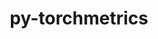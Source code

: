 ---
title: "py-torchmetrics"
layout: cache
categories: [package, develop]
meta: {"versions": ["0.10.0", "0.10.2", "0.10.3", "0.11.0", "0.11.4", "0.9.3"], "compilers": ["gcc@=11.3.0", "gcc@=7.3.1"], "oss": ["amzn2", "ubuntu22.04"], "platforms": ["linux"], "targets": ["ivybridge", "x86_64_v3", "x86_64_v4"], "stacks": ["ml-linux-x86_64-cpu", "ml-linux-x86_64-cuda", "ml-linux-x86_64-rocm"], "num_specs": 139, "num_specs_by_stack": {"ml-linux-x86_64-rocm": 19, "ml-linux-x86_64-cpu": 9, "ml-linux-x86_64-cuda": 13}}
spec_details: [{"hash": "av7fptpmde27jkbdoa4ghak2nnr7xv5l", "compiler": "gcc@=7.3.1", "versions": ["0.11.0"], "os": "amzn2", "platform": "linux", "target": "ivybridge", "variants": ["build_system=python_pip"], "stacks": [], "size": "-", "tarball": "https://binaries.spack.io/develop/build_cache/linux-amzn2-ivybridge/gcc-7.3.1/py-torchmetrics-0.11.0/linux-amzn2-ivybridge-gcc-7.3.1-py-torchmetrics-0.11.0-av7fptpmde27jkbdoa4ghak2nnr7xv5l.spack"}, {"hash": "6uul65q5gfvolmvxalwezgdo2xotsbob", "compiler": "gcc@=7.3.1", "versions": ["0.10.3"], "os": "amzn2", "platform": "linux", "target": "ivybridge", "variants": ["build_system=python_pip"], "stacks": [], "size": "-", "tarball": "https://binaries.spack.io/develop/build_cache/linux-amzn2-ivybridge/gcc-7.3.1/py-torchmetrics-0.10.3/linux-amzn2-ivybridge-gcc-7.3.1-py-torchmetrics-0.10.3-6uul65q5gfvolmvxalwezgdo2xotsbob.spack"}, {"hash": "beicq43yvraq6sa2cnyfoxfabwfujbd7", "compiler": "gcc@=7.3.1", "versions": ["0.10.3"], "os": "amzn2", "platform": "linux", "target": "ivybridge", "variants": ["build_system=python_pip"], "stacks": [], "size": "-", "tarball": "https://binaries.spack.io/develop/build_cache/linux-amzn2-ivybridge/gcc-7.3.1/py-torchmetrics-0.10.3/linux-amzn2-ivybridge-gcc-7.3.1-py-torchmetrics-0.10.3-beicq43yvraq6sa2cnyfoxfabwfujbd7.spack"}, {"hash": "erisad52qctdpdthuz6wpx6e5z6zy437", "compiler": "gcc@=7.3.1", "versions": ["0.11.0"], "os": "amzn2", "platform": "linux", "target": "ivybridge", "variants": ["build_system=python_pip"], "stacks": [], "size": "-", "tarball": "https://binaries.spack.io/develop/build_cache/linux-amzn2-ivybridge/gcc-7.3.1/py-torchmetrics-0.11.0/linux-amzn2-ivybridge-gcc-7.3.1-py-torchmetrics-0.11.0-erisad52qctdpdthuz6wpx6e5z6zy437.spack"}, {"hash": "rzsmiqjgbucjum33rwggz5yxzy4vogdo", "compiler": "gcc@=7.3.1", "versions": ["0.11.0"], "os": "amzn2", "platform": "linux", "target": "ivybridge", "variants": ["build_system=python_pip"], "stacks": [], "size": "-", "tarball": "https://binaries.spack.io/develop/build_cache/linux-amzn2-ivybridge/gcc-7.3.1/py-torchmetrics-0.11.0/linux-amzn2-ivybridge-gcc-7.3.1-py-torchmetrics-0.11.0-rzsmiqjgbucjum33rwggz5yxzy4vogdo.spack"}, {"hash": "zbn4xocp66ghiw23hftgjaqd5f7hotpn", "compiler": "gcc@=7.3.1", "versions": ["0.11.0"], "os": "amzn2", "platform": "linux", "target": "ivybridge", "variants": ["build_system=python_pip"], "stacks": [], "size": "-", "tarball": "https://binaries.spack.io/develop/build_cache/linux-amzn2-ivybridge/gcc-7.3.1/py-torchmetrics-0.11.0/linux-amzn2-ivybridge-gcc-7.3.1-py-torchmetrics-0.11.0-zbn4xocp66ghiw23hftgjaqd5f7hotpn.spack"}, {"hash": "mprxqxyzawnzly64n2n27qrsx3cr2z5m", "compiler": "gcc@=7.3.1", "versions": ["0.11.0"], "os": "amzn2", "platform": "linux", "target": "ivybridge", "variants": ["build_system=python_pip"], "stacks": [], "size": "-", "tarball": "https://binaries.spack.io/develop/build_cache/linux-amzn2-ivybridge/gcc-7.3.1/py-torchmetrics-0.11.0/linux-amzn2-ivybridge-gcc-7.3.1-py-torchmetrics-0.11.0-mprxqxyzawnzly64n2n27qrsx3cr2z5m.spack"}, {"hash": "eicksrvu2jszr6js555yqxf5owwcylkp", "compiler": "gcc@=7.3.1", "versions": ["0.11.0"], "os": "amzn2", "platform": "linux", "target": "ivybridge", "variants": ["build_system=python_pip"], "stacks": [], "size": "-", "tarball": "https://binaries.spack.io/develop/build_cache/linux-amzn2-ivybridge/gcc-7.3.1/py-torchmetrics-0.11.0/linux-amzn2-ivybridge-gcc-7.3.1-py-torchmetrics-0.11.0-eicksrvu2jszr6js555yqxf5owwcylkp.spack"}, {"hash": "yvkbn7jcvsfmjygp5tojg3vy4hen5k34", "compiler": "gcc@=7.3.1", "versions": ["0.11.0"], "os": "amzn2", "platform": "linux", "target": "ivybridge", "variants": ["build_system=python_pip"], "stacks": [], "size": "-", "tarball": "https://binaries.spack.io/develop/build_cache/linux-amzn2-ivybridge/gcc-7.3.1/py-torchmetrics-0.11.0/linux-amzn2-ivybridge-gcc-7.3.1-py-torchmetrics-0.11.0-yvkbn7jcvsfmjygp5tojg3vy4hen5k34.spack"}, {"hash": "mur3ldnzxjqiuobq3cdu7wu7rtwmqo3y", "compiler": "gcc@=7.3.1", "versions": ["0.10.3"], "os": "amzn2", "platform": "linux", "target": "ivybridge", "variants": ["build_system=python_pip"], "stacks": [], "size": "-", "tarball": "https://binaries.spack.io/develop/build_cache/linux-amzn2-ivybridge/gcc-7.3.1/py-torchmetrics-0.10.3/linux-amzn2-ivybridge-gcc-7.3.1-py-torchmetrics-0.10.3-mur3ldnzxjqiuobq3cdu7wu7rtwmqo3y.spack"}, {"hash": "iupj6ywj63xlcrxa7ipipx32grw453ep", "compiler": "gcc@=7.3.1", "versions": ["0.11.0"], "os": "amzn2", "platform": "linux", "target": "ivybridge", "variants": ["build_system=python_pip"], "stacks": [], "size": "-", "tarball": "https://binaries.spack.io/develop/build_cache/linux-amzn2-ivybridge/gcc-7.3.1/py-torchmetrics-0.11.0/linux-amzn2-ivybridge-gcc-7.3.1-py-torchmetrics-0.11.0-iupj6ywj63xlcrxa7ipipx32grw453ep.spack"}, {"hash": "fxsxhbhexhra5jcxhebzhpbfwqodvz25", "compiler": "gcc@=7.3.1", "versions": ["0.10.3"], "os": "amzn2", "platform": "linux", "target": "ivybridge", "variants": ["build_system=python_pip"], "stacks": [], "size": "-", "tarball": "https://binaries.spack.io/develop/build_cache/linux-amzn2-ivybridge/gcc-7.3.1/py-torchmetrics-0.10.3/linux-amzn2-ivybridge-gcc-7.3.1-py-torchmetrics-0.10.3-fxsxhbhexhra5jcxhebzhpbfwqodvz25.spack"}, {"hash": "djswdrkamphoqsnh2wfz3kfcisr3bowb", "compiler": "gcc@=7.3.1", "versions": ["0.11.0"], "os": "amzn2", "platform": "linux", "target": "ivybridge", "variants": ["build_system=python_pip"], "stacks": [], "size": "-", "tarball": "https://binaries.spack.io/develop/build_cache/linux-amzn2-ivybridge/gcc-7.3.1/py-torchmetrics-0.11.0/linux-amzn2-ivybridge-gcc-7.3.1-py-torchmetrics-0.11.0-djswdrkamphoqsnh2wfz3kfcisr3bowb.spack"}, {"hash": "mnifyikyvfxxmx2jf5vfuey7t2ajexua", "compiler": "gcc@=7.3.1", "versions": ["0.9.3"], "os": "amzn2", "platform": "linux", "target": "ivybridge", "variants": ["build_system=python_pip"], "stacks": [], "size": "-", "tarball": "https://binaries.spack.io/develop/build_cache/linux-amzn2-ivybridge/gcc-7.3.1/py-torchmetrics-0.9.3/linux-amzn2-ivybridge-gcc-7.3.1-py-torchmetrics-0.9.3-mnifyikyvfxxmx2jf5vfuey7t2ajexua.spack"}, {"hash": "52vwygdd67iw2rgiupwjrfs4cgxhpruk", "compiler": "gcc@=7.3.1", "versions": ["0.9.3"], "os": "amzn2", "platform": "linux", "target": "ivybridge", "variants": ["build_system=python_pip"], "stacks": [], "size": "-", "tarball": "https://binaries.spack.io/develop/build_cache/linux-amzn2-ivybridge/gcc-7.3.1/py-torchmetrics-0.9.3/linux-amzn2-ivybridge-gcc-7.3.1-py-torchmetrics-0.9.3-52vwygdd67iw2rgiupwjrfs4cgxhpruk.spack"}, {"hash": "kr5tykzapgtrvjqbxt2m75oxlwrbvu74", "compiler": "gcc@=7.3.1", "versions": ["0.9.3"], "os": "amzn2", "platform": "linux", "target": "ivybridge", "variants": ["build_system=python_pip"], "stacks": [], "size": "-", "tarball": "https://binaries.spack.io/develop/build_cache/linux-amzn2-ivybridge/gcc-7.3.1/py-torchmetrics-0.9.3/linux-amzn2-ivybridge-gcc-7.3.1-py-torchmetrics-0.9.3-kr5tykzapgtrvjqbxt2m75oxlwrbvu74.spack"}, {"hash": "sg2ofelouqqr5lutt3xidd6qireqk22j", "compiler": "gcc@=7.3.1", "versions": ["0.10.3"], "os": "amzn2", "platform": "linux", "target": "ivybridge", "variants": ["build_system=python_pip"], "stacks": [], "size": "-", "tarball": "https://binaries.spack.io/develop/build_cache/linux-amzn2-ivybridge/gcc-7.3.1/py-torchmetrics-0.10.3/linux-amzn2-ivybridge-gcc-7.3.1-py-torchmetrics-0.10.3-sg2ofelouqqr5lutt3xidd6qireqk22j.spack"}, {"hash": "dgr2wxk6xx6kdtnt4pzfmhzdf7g25nl7", "compiler": "gcc@=7.3.1", "versions": ["0.9.3"], "os": "amzn2", "platform": "linux", "target": "ivybridge", "variants": ["build_system=python_pip"], "stacks": [], "size": "-", "tarball": "https://binaries.spack.io/develop/build_cache/linux-amzn2-ivybridge/gcc-7.3.1/py-torchmetrics-0.9.3/linux-amzn2-ivybridge-gcc-7.3.1-py-torchmetrics-0.9.3-dgr2wxk6xx6kdtnt4pzfmhzdf7g25nl7.spack"}, {"hash": "ts3aq7efmiepygwumxxnigvr7chwa4df", "compiler": "gcc@=7.3.1", "versions": ["0.11.0"], "os": "amzn2", "platform": "linux", "target": "ivybridge", "variants": ["build_system=python_pip"], "stacks": [], "size": "-", "tarball": "https://binaries.spack.io/develop/build_cache/linux-amzn2-ivybridge/gcc-7.3.1/py-torchmetrics-0.11.0/linux-amzn2-ivybridge-gcc-7.3.1-py-torchmetrics-0.11.0-ts3aq7efmiepygwumxxnigvr7chwa4df.spack"}, {"hash": "s7p6ms6l2hauvj7zs6pdltgxsomnbuib", "compiler": "gcc@=7.3.1", "versions": ["0.9.3"], "os": "amzn2", "platform": "linux", "target": "ivybridge", "variants": ["build_system=python_pip"], "stacks": [], "size": "-", "tarball": "https://binaries.spack.io/develop/build_cache/linux-amzn2-ivybridge/gcc-7.3.1/py-torchmetrics-0.9.3/linux-amzn2-ivybridge-gcc-7.3.1-py-torchmetrics-0.9.3-s7p6ms6l2hauvj7zs6pdltgxsomnbuib.spack"}, {"hash": "cepdhqiskm5ov4vn2esmtkuypwy5vqwz", "compiler": "gcc@=7.3.1", "versions": ["0.11.0"], "os": "amzn2", "platform": "linux", "target": "ivybridge", "variants": ["build_system=python_pip"], "stacks": [], "size": "-", "tarball": "https://binaries.spack.io/develop/build_cache/linux-amzn2-ivybridge/gcc-7.3.1/py-torchmetrics-0.11.0/linux-amzn2-ivybridge-gcc-7.3.1-py-torchmetrics-0.11.0-cepdhqiskm5ov4vn2esmtkuypwy5vqwz.spack"}, {"hash": "qbg3pbo2lahz4vunjcotp44yefvxmdw6", "compiler": "gcc@=7.3.1", "versions": ["0.9.3"], "os": "amzn2", "platform": "linux", "target": "ivybridge", "variants": ["build_system=python_pip"], "stacks": [], "size": "-", "tarball": "https://binaries.spack.io/develop/build_cache/linux-amzn2-ivybridge/gcc-7.3.1/py-torchmetrics-0.9.3/linux-amzn2-ivybridge-gcc-7.3.1-py-torchmetrics-0.9.3-qbg3pbo2lahz4vunjcotp44yefvxmdw6.spack"}, {"hash": "f5med4naa3iox5nriwjwix7maqxqkjcn", "compiler": "gcc@=7.3.1", "versions": ["0.11.0"], "os": "amzn2", "platform": "linux", "target": "ivybridge", "variants": ["build_system=python_pip"], "stacks": [], "size": "-", "tarball": "https://binaries.spack.io/develop/build_cache/linux-amzn2-ivybridge/gcc-7.3.1/py-torchmetrics-0.11.0/linux-amzn2-ivybridge-gcc-7.3.1-py-torchmetrics-0.11.0-f5med4naa3iox5nriwjwix7maqxqkjcn.spack"}, {"hash": "dctb5gtqgkpzm5c2z3l4s4fjhe7zg6so", "compiler": "gcc@=7.3.1", "versions": ["0.9.3"], "os": "amzn2", "platform": "linux", "target": "ivybridge", "variants": ["build_system=python_pip"], "stacks": [], "size": "-", "tarball": "https://binaries.spack.io/develop/build_cache/linux-amzn2-ivybridge/gcc-7.3.1/py-torchmetrics-0.9.3/linux-amzn2-ivybridge-gcc-7.3.1-py-torchmetrics-0.9.3-dctb5gtqgkpzm5c2z3l4s4fjhe7zg6so.spack"}, {"hash": "njhdej5jdxw3p22pvqxcspya2lqx24s2", "compiler": "gcc@=7.3.1", "versions": ["0.11.0"], "os": "amzn2", "platform": "linux", "target": "x86_64_v3", "variants": ["build_system=python_pip"], "stacks": ["ml-linux-x86_64-rocm"], "size": "-", "tarball": "https://binaries.spack.io/develop/build_cache/linux-amzn2-x86_64_v3/gcc-7.3.1/py-torchmetrics-0.11.0/linux-amzn2-x86_64_v3-gcc-7.3.1-py-torchmetrics-0.11.0-njhdej5jdxw3p22pvqxcspya2lqx24s2.spack"}, {"hash": "bbtf2sasaphalmplholiedag2qnuevdl", "compiler": "gcc@=7.3.1", "versions": ["0.11.0"], "os": "amzn2", "platform": "linux", "target": "x86_64_v3", "variants": ["build_system=python_pip"], "stacks": [], "size": "-", "tarball": "https://binaries.spack.io/develop/build_cache/linux-amzn2-x86_64_v3/gcc-7.3.1/py-torchmetrics-0.11.0/linux-amzn2-x86_64_v3-gcc-7.3.1-py-torchmetrics-0.11.0-bbtf2sasaphalmplholiedag2qnuevdl.spack"}, {"hash": "wfkadwkgtsvo32ha2hyzuz46axpzu7kn", "compiler": "gcc@=7.3.1", "versions": ["0.10.0"], "os": "amzn2", "platform": "linux", "target": "x86_64_v3", "variants": [], "stacks": [], "size": "-", "tarball": "https://binaries.spack.io/develop/build_cache/linux-amzn2-x86_64_v3/gcc-7.3.1/py-torchmetrics-0.10.0/linux-amzn2-x86_64_v3-gcc-7.3.1-py-torchmetrics-0.10.0-wfkadwkgtsvo32ha2hyzuz46axpzu7kn.spack"}, {"hash": "jewslhvl4bga6fss7mpgswbhjldfiomv", "compiler": "gcc@=7.3.1", "versions": ["0.11.4"], "os": "amzn2", "platform": "linux", "target": "x86_64_v3", "variants": ["build_system=python_pip"], "stacks": ["ml-linux-x86_64-rocm"], "size": "-", "tarball": "https://binaries.spack.io/develop/build_cache/linux-amzn2-x86_64_v3/gcc-7.3.1/py-torchmetrics-0.11.4/linux-amzn2-x86_64_v3-gcc-7.3.1-py-torchmetrics-0.11.4-jewslhvl4bga6fss7mpgswbhjldfiomv.spack"}, {"hash": "vgvzns6spadbni237ppoqepf26beuxfr", "compiler": "gcc@=7.3.1", "versions": ["0.10.2"], "os": "amzn2", "platform": "linux", "target": "x86_64_v3", "variants": ["build_system=python_pip"], "stacks": [], "size": "-", "tarball": "https://binaries.spack.io/develop/build_cache/linux-amzn2-x86_64_v3/gcc-7.3.1/py-torchmetrics-0.10.2/linux-amzn2-x86_64_v3-gcc-7.3.1-py-torchmetrics-0.10.2-vgvzns6spadbni237ppoqepf26beuxfr.spack"}, {"hash": "qzmzm7puuf3rqoznxoglv6rbztmpursk", "compiler": "gcc@=7.3.1", "versions": ["0.10.0"], "os": "amzn2", "platform": "linux", "target": "x86_64_v3", "variants": [], "stacks": [], "size": "-", "tarball": "https://binaries.spack.io/develop/build_cache/linux-amzn2-x86_64_v3/gcc-7.3.1/py-torchmetrics-0.10.0/linux-amzn2-x86_64_v3-gcc-7.3.1-py-torchmetrics-0.10.0-qzmzm7puuf3rqoznxoglv6rbztmpursk.spack"}, {"hash": "lo45llvnqvl3sxjinodyd5uxjx6wd2vk", "compiler": "gcc@=7.3.1", "versions": ["0.11.4"], "os": "amzn2", "platform": "linux", "target": "x86_64_v3", "variants": ["build_system=python_pip"], "stacks": ["ml-linux-x86_64-rocm"], "size": "-", "tarball": "https://binaries.spack.io/develop/build_cache/linux-amzn2-x86_64_v3/gcc-7.3.1/py-torchmetrics-0.11.4/linux-amzn2-x86_64_v3-gcc-7.3.1-py-torchmetrics-0.11.4-lo45llvnqvl3sxjinodyd5uxjx6wd2vk.spack"}, {"hash": "mwcmwvpdlnsl3yn2dalcnjsxei3s3pbk", "compiler": "gcc@=7.3.1", "versions": ["0.11.0"], "os": "amzn2", "platform": "linux", "target": "x86_64_v3", "variants": ["build_system=python_pip"], "stacks": [], "size": "-", "tarball": "https://binaries.spack.io/develop/build_cache/linux-amzn2-x86_64_v3/gcc-7.3.1/py-torchmetrics-0.11.0/linux-amzn2-x86_64_v3-gcc-7.3.1-py-torchmetrics-0.11.0-mwcmwvpdlnsl3yn2dalcnjsxei3s3pbk.spack"}, {"hash": "e32cd3mccyep4yka2zhbzjvvp2eecfyx", "compiler": "gcc@=7.3.1", "versions": ["0.10.0"], "os": "amzn2", "platform": "linux", "target": "x86_64_v3", "variants": [], "stacks": [], "size": "-", "tarball": "https://binaries.spack.io/develop/build_cache/linux-amzn2-x86_64_v3/gcc-7.3.1/py-torchmetrics-0.10.0/linux-amzn2-x86_64_v3-gcc-7.3.1-py-torchmetrics-0.10.0-e32cd3mccyep4yka2zhbzjvvp2eecfyx.spack"}, {"hash": "kvgj6oj6p5pj2yuyleyi62p7xwd2lqu5", "compiler": "gcc@=7.3.1", "versions": ["0.11.0"], "os": "amzn2", "platform": "linux", "target": "x86_64_v3", "variants": ["build_system=python_pip"], "stacks": [], "size": "-", "tarball": "https://binaries.spack.io/develop/build_cache/linux-amzn2-x86_64_v3/gcc-7.3.1/py-torchmetrics-0.11.0/linux-amzn2-x86_64_v3-gcc-7.3.1-py-torchmetrics-0.11.0-kvgj6oj6p5pj2yuyleyi62p7xwd2lqu5.spack"}, {"hash": "icrgml37wd4vjegcfplr66depgqbn2la", "compiler": "gcc@=7.3.1", "versions": ["0.10.3"], "os": "amzn2", "platform": "linux", "target": "x86_64_v3", "variants": ["build_system=python_pip"], "stacks": [], "size": "-", "tarball": "https://binaries.spack.io/develop/build_cache/linux-amzn2-x86_64_v3/gcc-7.3.1/py-torchmetrics-0.10.3/linux-amzn2-x86_64_v3-gcc-7.3.1-py-torchmetrics-0.10.3-icrgml37wd4vjegcfplr66depgqbn2la.spack"}, {"hash": "66psk6isfcl5k5ft6l72feaniwurjkmk", "compiler": "gcc@=7.3.1", "versions": ["0.10.2"], "os": "amzn2", "platform": "linux", "target": "x86_64_v3", "variants": ["build_system=python_pip"], "stacks": [], "size": "-", "tarball": "https://binaries.spack.io/develop/build_cache/linux-amzn2-x86_64_v3/gcc-7.3.1/py-torchmetrics-0.10.2/linux-amzn2-x86_64_v3-gcc-7.3.1-py-torchmetrics-0.10.2-66psk6isfcl5k5ft6l72feaniwurjkmk.spack"}, {"hash": "hsofz7xfp2si77cshxm3kudjyhwx4u46", "compiler": "gcc@=7.3.1", "versions": ["0.10.2"], "os": "amzn2", "platform": "linux", "target": "x86_64_v3", "variants": ["build_system=python_pip"], "stacks": [], "size": "-", "tarball": "https://binaries.spack.io/develop/build_cache/linux-amzn2-x86_64_v3/gcc-7.3.1/py-torchmetrics-0.10.2/linux-amzn2-x86_64_v3-gcc-7.3.1-py-torchmetrics-0.10.2-hsofz7xfp2si77cshxm3kudjyhwx4u46.spack"}, {"hash": "4ej5ajiils3dbmdkog4gacxwsyp3iu2b", "compiler": "gcc@=7.3.1", "versions": ["0.11.4"], "os": "amzn2", "platform": "linux", "target": "x86_64_v3", "variants": ["build_system=python_pip"], "stacks": ["ml-linux-x86_64-rocm"], "size": "-", "tarball": "https://binaries.spack.io/develop/build_cache/linux-amzn2-x86_64_v3/gcc-7.3.1/py-torchmetrics-0.11.4/linux-amzn2-x86_64_v3-gcc-7.3.1-py-torchmetrics-0.11.4-4ej5ajiils3dbmdkog4gacxwsyp3iu2b.spack"}, {"hash": "a2mdla3ed2vfxwd7by7d2zygk2uo3xxu", "compiler": "gcc@=7.3.1", "versions": ["0.11.4"], "os": "amzn2", "platform": "linux", "target": "x86_64_v3", "variants": ["build_system=python_pip"], "stacks": ["ml-linux-x86_64-rocm"], "size": "-", "tarball": "https://binaries.spack.io/develop/build_cache/linux-amzn2-x86_64_v3/gcc-7.3.1/py-torchmetrics-0.11.4/linux-amzn2-x86_64_v3-gcc-7.3.1-py-torchmetrics-0.11.4-a2mdla3ed2vfxwd7by7d2zygk2uo3xxu.spack"}, {"hash": "w5gxiz6lk5o475f6gmgb5ebsep5sjk2p", "compiler": "gcc@=7.3.1", "versions": ["0.10.2"], "os": "amzn2", "platform": "linux", "target": "x86_64_v3", "variants": ["build_system=python_pip"], "stacks": [], "size": "-", "tarball": "https://binaries.spack.io/develop/build_cache/linux-amzn2-x86_64_v3/gcc-7.3.1/py-torchmetrics-0.10.2/linux-amzn2-x86_64_v3-gcc-7.3.1-py-torchmetrics-0.10.2-w5gxiz6lk5o475f6gmgb5ebsep5sjk2p.spack"}, {"hash": "lsqi3nbynmtr53jwyraurcg6ikb4xl3d", "compiler": "gcc@=7.3.1", "versions": ["0.11.4"], "os": "amzn2", "platform": "linux", "target": "x86_64_v3", "variants": ["build_system=python_pip"], "stacks": ["ml-linux-x86_64-rocm"], "size": "-", "tarball": "https://binaries.spack.io/develop/build_cache/linux-amzn2-x86_64_v3/gcc-7.3.1/py-torchmetrics-0.11.4/linux-amzn2-x86_64_v3-gcc-7.3.1-py-torchmetrics-0.11.4-lsqi3nbynmtr53jwyraurcg6ikb4xl3d.spack"}, {"hash": "ntbleyjhu7nkirn3vegeybitlihswbzs", "compiler": "gcc@=7.3.1", "versions": ["0.11.0"], "os": "amzn2", "platform": "linux", "target": "x86_64_v3", "variants": ["build_system=python_pip"], "stacks": ["ml-linux-x86_64-rocm"], "size": "-", "tarball": "https://binaries.spack.io/develop/build_cache/linux-amzn2-x86_64_v3/gcc-7.3.1/py-torchmetrics-0.11.0/linux-amzn2-x86_64_v3-gcc-7.3.1-py-torchmetrics-0.11.0-ntbleyjhu7nkirn3vegeybitlihswbzs.spack"}, {"hash": "ql2zukkhlf33gq3gcqcny7aqcof5ovcm", "compiler": "gcc@=7.3.1", "versions": ["0.11.0"], "os": "amzn2", "platform": "linux", "target": "x86_64_v3", "variants": ["build_system=python_pip"], "stacks": [], "size": "-", "tarball": "https://binaries.spack.io/develop/build_cache/linux-amzn2-x86_64_v3/gcc-7.3.1/py-torchmetrics-0.11.0/linux-amzn2-x86_64_v3-gcc-7.3.1-py-torchmetrics-0.11.0-ql2zukkhlf33gq3gcqcny7aqcof5ovcm.spack"}, {"hash": "pi7zq3qsrd5rjeqpidevj3ck4ly7m6t5", "compiler": "gcc@=7.3.1", "versions": ["0.11.0"], "os": "amzn2", "platform": "linux", "target": "x86_64_v3", "variants": ["build_system=python_pip"], "stacks": [], "size": "-", "tarball": "https://binaries.spack.io/develop/build_cache/linux-amzn2-x86_64_v3/gcc-7.3.1/py-torchmetrics-0.11.0/linux-amzn2-x86_64_v3-gcc-7.3.1-py-torchmetrics-0.11.0-pi7zq3qsrd5rjeqpidevj3ck4ly7m6t5.spack"}, {"hash": "ueus6dompg23jlxxgq7wyxyng2zb2ggg", "compiler": "gcc@=7.3.1", "versions": ["0.11.0"], "os": "amzn2", "platform": "linux", "target": "x86_64_v3", "variants": ["build_system=python_pip"], "stacks": [], "size": "-", "tarball": "https://binaries.spack.io/develop/build_cache/linux-amzn2-x86_64_v3/gcc-7.3.1/py-torchmetrics-0.11.0/linux-amzn2-x86_64_v3-gcc-7.3.1-py-torchmetrics-0.11.0-ueus6dompg23jlxxgq7wyxyng2zb2ggg.spack"}, {"hash": "kmpzv36hnuemqxzmskzmjqjbfba2hlqj", "compiler": "gcc@=7.3.1", "versions": ["0.10.2"], "os": "amzn2", "platform": "linux", "target": "x86_64_v3", "variants": ["build_system=python_pip"], "stacks": [], "size": "-", "tarball": "https://binaries.spack.io/develop/build_cache/linux-amzn2-x86_64_v3/gcc-7.3.1/py-torchmetrics-0.10.2/linux-amzn2-x86_64_v3-gcc-7.3.1-py-torchmetrics-0.10.2-kmpzv36hnuemqxzmskzmjqjbfba2hlqj.spack"}, {"hash": "x7tubexpxvrxc4f2l47rgar5ncesws74", "compiler": "gcc@=7.3.1", "versions": ["0.10.3"], "os": "amzn2", "platform": "linux", "target": "x86_64_v3", "variants": ["build_system=python_pip"], "stacks": [], "size": "-", "tarball": "https://binaries.spack.io/develop/build_cache/linux-amzn2-x86_64_v3/gcc-7.3.1/py-torchmetrics-0.10.3/linux-amzn2-x86_64_v3-gcc-7.3.1-py-torchmetrics-0.10.3-x7tubexpxvrxc4f2l47rgar5ncesws74.spack"}, {"hash": "auihbm33keh3fiadxdrf3e7qgtauuzre", "compiler": "gcc@=7.3.1", "versions": ["0.10.3"], "os": "amzn2", "platform": "linux", "target": "x86_64_v3", "variants": ["build_system=python_pip"], "stacks": [], "size": "-", "tarball": "https://binaries.spack.io/develop/build_cache/linux-amzn2-x86_64_v3/gcc-7.3.1/py-torchmetrics-0.10.3/linux-amzn2-x86_64_v3-gcc-7.3.1-py-torchmetrics-0.10.3-auihbm33keh3fiadxdrf3e7qgtauuzre.spack"}, {"hash": "iykj2w7zl6s76ddbkni3ehidvvqnvpfd", "compiler": "gcc@=7.3.1", "versions": ["0.11.0"], "os": "amzn2", "platform": "linux", "target": "x86_64_v3", "variants": ["build_system=python_pip"], "stacks": [], "size": "-", "tarball": "https://binaries.spack.io/develop/build_cache/linux-amzn2-x86_64_v3/gcc-7.3.1/py-torchmetrics-0.11.0/linux-amzn2-x86_64_v3-gcc-7.3.1-py-torchmetrics-0.11.0-iykj2w7zl6s76ddbkni3ehidvvqnvpfd.spack"}, {"hash": "lxbdswnpm6unx3tcp2jsleoo5t5agnn2", "compiler": "gcc@=7.3.1", "versions": ["0.10.2"], "os": "amzn2", "platform": "linux", "target": "x86_64_v3", "variants": ["build_system=python_pip"], "stacks": [], "size": "-", "tarball": "https://binaries.spack.io/develop/build_cache/linux-amzn2-x86_64_v3/gcc-7.3.1/py-torchmetrics-0.10.2/linux-amzn2-x86_64_v3-gcc-7.3.1-py-torchmetrics-0.10.2-lxbdswnpm6unx3tcp2jsleoo5t5agnn2.spack"}, {"hash": "gx77m6faetssn5zggq3hgbrjfevetlkl", "compiler": "gcc@=7.3.1", "versions": ["0.10.2"], "os": "amzn2", "platform": "linux", "target": "x86_64_v3", "variants": ["build_system=python_pip"], "stacks": [], "size": "-", "tarball": "https://binaries.spack.io/develop/build_cache/linux-amzn2-x86_64_v3/gcc-7.3.1/py-torchmetrics-0.10.2/linux-amzn2-x86_64_v3-gcc-7.3.1-py-torchmetrics-0.10.2-gx77m6faetssn5zggq3hgbrjfevetlkl.spack"}, {"hash": "6ntbyzp6q27l4i77aeqtfywphp6ntjm5", "compiler": "gcc@=7.3.1", "versions": ["0.10.2"], "os": "amzn2", "platform": "linux", "target": "x86_64_v3", "variants": ["build_system=python_pip"], "stacks": [], "size": "-", "tarball": "https://binaries.spack.io/develop/build_cache/linux-amzn2-x86_64_v3/gcc-7.3.1/py-torchmetrics-0.10.2/linux-amzn2-x86_64_v3-gcc-7.3.1-py-torchmetrics-0.10.2-6ntbyzp6q27l4i77aeqtfywphp6ntjm5.spack"}, {"hash": "r4cqjttpzhishkba6zysqb334k4gnu26", "compiler": "gcc@=7.3.1", "versions": ["0.11.0"], "os": "amzn2", "platform": "linux", "target": "x86_64_v3", "variants": ["build_system=python_pip"], "stacks": [], "size": "-", "tarball": "https://binaries.spack.io/develop/build_cache/linux-amzn2-x86_64_v3/gcc-7.3.1/py-torchmetrics-0.11.0/linux-amzn2-x86_64_v3-gcc-7.3.1-py-torchmetrics-0.11.0-r4cqjttpzhishkba6zysqb334k4gnu26.spack"}, {"hash": "fcvyldrvxponhrdz3ma2rtrnch3pbyw2", "compiler": "gcc@=7.3.1", "versions": ["0.10.2"], "os": "amzn2", "platform": "linux", "target": "x86_64_v3", "variants": ["build_system=python_pip"], "stacks": [], "size": "-", "tarball": "https://binaries.spack.io/develop/build_cache/linux-amzn2-x86_64_v3/gcc-7.3.1/py-torchmetrics-0.10.2/linux-amzn2-x86_64_v3-gcc-7.3.1-py-torchmetrics-0.10.2-fcvyldrvxponhrdz3ma2rtrnch3pbyw2.spack"}, {"hash": "mzhvh67ei2fxth47m2n4trpecjlzipci", "compiler": "gcc@=7.3.1", "versions": ["0.11.0"], "os": "amzn2", "platform": "linux", "target": "x86_64_v3", "variants": ["build_system=python_pip"], "stacks": ["ml-linux-x86_64-rocm"], "size": "-", "tarball": "https://binaries.spack.io/develop/build_cache/linux-amzn2-x86_64_v3/gcc-7.3.1/py-torchmetrics-0.11.0/linux-amzn2-x86_64_v3-gcc-7.3.1-py-torchmetrics-0.11.0-mzhvh67ei2fxth47m2n4trpecjlzipci.spack"}, {"hash": "fcvwcfs7hctsr54xobqg3mbpvh6nwxep", "compiler": "gcc@=7.3.1", "versions": ["0.10.2"], "os": "amzn2", "platform": "linux", "target": "x86_64_v3", "variants": ["build_system=python_pip"], "stacks": [], "size": "-", "tarball": "https://binaries.spack.io/develop/build_cache/linux-amzn2-x86_64_v3/gcc-7.3.1/py-torchmetrics-0.10.2/linux-amzn2-x86_64_v3-gcc-7.3.1-py-torchmetrics-0.10.2-fcvwcfs7hctsr54xobqg3mbpvh6nwxep.spack"}, {"hash": "ta2ubjjd3tflilhbie2kkzrpbtugbsjd", "compiler": "gcc@=7.3.1", "versions": ["0.10.0"], "os": "amzn2", "platform": "linux", "target": "x86_64_v3", "variants": [], "stacks": [], "size": "-", "tarball": "https://binaries.spack.io/develop/build_cache/linux-amzn2-x86_64_v3/gcc-7.3.1/py-torchmetrics-0.10.0/linux-amzn2-x86_64_v3-gcc-7.3.1-py-torchmetrics-0.10.0-ta2ubjjd3tflilhbie2kkzrpbtugbsjd.spack"}, {"hash": "dz6fyvaskgoz35zt6twvwc7kcxz4dxdu", "compiler": "gcc@=7.3.1", "versions": ["0.11.0"], "os": "amzn2", "platform": "linux", "target": "x86_64_v3", "variants": ["build_system=python_pip"], "stacks": [], "size": "-", "tarball": "https://binaries.spack.io/develop/build_cache/linux-amzn2-x86_64_v3/gcc-7.3.1/py-torchmetrics-0.11.0/linux-amzn2-x86_64_v3-gcc-7.3.1-py-torchmetrics-0.11.0-dz6fyvaskgoz35zt6twvwc7kcxz4dxdu.spack"}, {"hash": "mnobsh7wt2bvdn4ceiwtpkdm4zxbw5b7", "compiler": "gcc@=7.3.1", "versions": ["0.11.4"], "os": "amzn2", "platform": "linux", "target": "x86_64_v3", "variants": ["build_system=python_pip"], "stacks": ["ml-linux-x86_64-rocm"], "size": "-", "tarball": "https://binaries.spack.io/develop/build_cache/linux-amzn2-x86_64_v3/gcc-7.3.1/py-torchmetrics-0.11.4/linux-amzn2-x86_64_v3-gcc-7.3.1-py-torchmetrics-0.11.4-mnobsh7wt2bvdn4ceiwtpkdm4zxbw5b7.spack"}, {"hash": "teksi743lbbzrnj6tplq3ebkgtwd3ydi", "compiler": "gcc@=7.3.1", "versions": ["0.11.0"], "os": "amzn2", "platform": "linux", "target": "x86_64_v3", "variants": ["build_system=python_pip"], "stacks": [], "size": "-", "tarball": "https://binaries.spack.io/develop/build_cache/linux-amzn2-x86_64_v3/gcc-7.3.1/py-torchmetrics-0.11.0/linux-amzn2-x86_64_v3-gcc-7.3.1-py-torchmetrics-0.11.0-teksi743lbbzrnj6tplq3ebkgtwd3ydi.spack"}, {"hash": "md3kvqboif4qqqdbxzpykgbhh673anpq", "compiler": "gcc@=7.3.1", "versions": ["0.10.2"], "os": "amzn2", "platform": "linux", "target": "x86_64_v3", "variants": ["build_system=python_pip"], "stacks": [], "size": "-", "tarball": "https://binaries.spack.io/develop/build_cache/linux-amzn2-x86_64_v3/gcc-7.3.1/py-torchmetrics-0.10.2/linux-amzn2-x86_64_v3-gcc-7.3.1-py-torchmetrics-0.10.2-md3kvqboif4qqqdbxzpykgbhh673anpq.spack"}, {"hash": "gb6ayllzdubmo7icz2nlr2dmvfrqyo6o", "compiler": "gcc@=7.3.1", "versions": ["0.11.4"], "os": "amzn2", "platform": "linux", "target": "x86_64_v3", "variants": ["build_system=python_pip"], "stacks": ["ml-linux-x86_64-rocm"], "size": "-", "tarball": "https://binaries.spack.io/develop/build_cache/linux-amzn2-x86_64_v3/gcc-7.3.1/py-torchmetrics-0.11.4/linux-amzn2-x86_64_v3-gcc-7.3.1-py-torchmetrics-0.11.4-gb6ayllzdubmo7icz2nlr2dmvfrqyo6o.spack"}, {"hash": "ldw3ttlo7zawqm22r6fp52itfpwdmxzr", "compiler": "gcc@=7.3.1", "versions": ["0.11.0"], "os": "amzn2", "platform": "linux", "target": "x86_64_v3", "variants": ["build_system=python_pip"], "stacks": [], "size": "-", "tarball": "https://binaries.spack.io/develop/build_cache/linux-amzn2-x86_64_v3/gcc-7.3.1/py-torchmetrics-0.11.0/linux-amzn2-x86_64_v3-gcc-7.3.1-py-torchmetrics-0.11.0-ldw3ttlo7zawqm22r6fp52itfpwdmxzr.spack"}, {"hash": "khiqbc7acqmztkp4awrgy4i24js64a37", "compiler": "gcc@=7.3.1", "versions": ["0.11.0"], "os": "amzn2", "platform": "linux", "target": "x86_64_v3", "variants": ["build_system=python_pip"], "stacks": [], "size": "-", "tarball": "https://binaries.spack.io/develop/build_cache/linux-amzn2-x86_64_v3/gcc-7.3.1/py-torchmetrics-0.11.0/linux-amzn2-x86_64_v3-gcc-7.3.1-py-torchmetrics-0.11.0-khiqbc7acqmztkp4awrgy4i24js64a37.spack"}, {"hash": "3o75vaab663yabewgbcg4gu4sknjprk4", "compiler": "gcc@=7.3.1", "versions": ["0.9.3"], "os": "amzn2", "platform": "linux", "target": "x86_64_v3", "variants": ["build_system=python_pip"], "stacks": [], "size": "-", "tarball": "https://binaries.spack.io/develop/build_cache/linux-amzn2-x86_64_v3/gcc-7.3.1/py-torchmetrics-0.9.3/linux-amzn2-x86_64_v3-gcc-7.3.1-py-torchmetrics-0.9.3-3o75vaab663yabewgbcg4gu4sknjprk4.spack"}, {"hash": "6prjyapirui2kso3rfld74pmw4ugldxk", "compiler": "gcc@=7.3.1", "versions": ["0.9.3"], "os": "amzn2", "platform": "linux", "target": "x86_64_v3", "variants": [], "stacks": [], "size": "-", "tarball": "https://binaries.spack.io/develop/build_cache/linux-amzn2-x86_64_v3/gcc-7.3.1/py-torchmetrics-0.9.3/linux-amzn2-x86_64_v3-gcc-7.3.1-py-torchmetrics-0.9.3-6prjyapirui2kso3rfld74pmw4ugldxk.spack"}, {"hash": "agfu6klq573sgzdrg3sf4djdv5y5zbej", "compiler": "gcc@=7.3.1", "versions": ["0.9.3"], "os": "amzn2", "platform": "linux", "target": "x86_64_v3", "variants": ["build_system=python_pip"], "stacks": [], "size": "-", "tarball": "https://binaries.spack.io/develop/build_cache/linux-amzn2-x86_64_v3/gcc-7.3.1/py-torchmetrics-0.9.3/linux-amzn2-x86_64_v3-gcc-7.3.1-py-torchmetrics-0.9.3-agfu6klq573sgzdrg3sf4djdv5y5zbej.spack"}, {"hash": "rjvqe4ylypbqsqpq7cwcfqtdvpv3rcym", "compiler": "gcc@=7.3.1", "versions": ["0.9.3"], "os": "amzn2", "platform": "linux", "target": "x86_64_v3", "variants": ["build_system=python_pip"], "stacks": [], "size": "-", "tarball": "https://binaries.spack.io/develop/build_cache/linux-amzn2-x86_64_v3/gcc-7.3.1/py-torchmetrics-0.9.3/linux-amzn2-x86_64_v3-gcc-7.3.1-py-torchmetrics-0.9.3-rjvqe4ylypbqsqpq7cwcfqtdvpv3rcym.spack"}, {"hash": "hmtll5vdzkzm7qptrhr4cyxknt4s5gmh", "compiler": "gcc@=7.3.1", "versions": ["0.9.3"], "os": "amzn2", "platform": "linux", "target": "x86_64_v3", "variants": ["build_system=python_pip"], "stacks": [], "size": "-", "tarball": "https://binaries.spack.io/develop/build_cache/linux-amzn2-x86_64_v3/gcc-7.3.1/py-torchmetrics-0.9.3/linux-amzn2-x86_64_v3-gcc-7.3.1-py-torchmetrics-0.9.3-hmtll5vdzkzm7qptrhr4cyxknt4s5gmh.spack"}, {"hash": "xwlr4qfhosy5qmxbp3d3cotw72by25cj", "compiler": "gcc@=7.3.1", "versions": ["0.9.3"], "os": "amzn2", "platform": "linux", "target": "x86_64_v3", "variants": [], "stacks": [], "size": "-", "tarball": "https://binaries.spack.io/develop/build_cache/linux-amzn2-x86_64_v3/gcc-7.3.1/py-torchmetrics-0.9.3/linux-amzn2-x86_64_v3-gcc-7.3.1-py-torchmetrics-0.9.3-xwlr4qfhosy5qmxbp3d3cotw72by25cj.spack"}, {"hash": "ii5snwbarqlbov6opnvthh645jpwxcf7", "compiler": "gcc@=7.3.1", "versions": ["0.9.3"], "os": "amzn2", "platform": "linux", "target": "x86_64_v3", "variants": ["build_system=python_pip"], "stacks": [], "size": "-", "tarball": "https://binaries.spack.io/develop/build_cache/linux-amzn2-x86_64_v3/gcc-7.3.1/py-torchmetrics-0.9.3/linux-amzn2-x86_64_v3-gcc-7.3.1-py-torchmetrics-0.9.3-ii5snwbarqlbov6opnvthh645jpwxcf7.spack"}, {"hash": "cpl4cc33qacnoktzkzsyddwly44gdlun", "compiler": "gcc@=7.3.1", "versions": ["0.9.3"], "os": "amzn2", "platform": "linux", "target": "x86_64_v3", "variants": ["build_system=python_pip"], "stacks": [], "size": "-", "tarball": "https://binaries.spack.io/develop/build_cache/linux-amzn2-x86_64_v3/gcc-7.3.1/py-torchmetrics-0.9.3/linux-amzn2-x86_64_v3-gcc-7.3.1-py-torchmetrics-0.9.3-cpl4cc33qacnoktzkzsyddwly44gdlun.spack"}, {"hash": "aci6gujw7ucsg3k3hfv3gf4gdbsa33ed", "compiler": "gcc@=7.3.1", "versions": ["0.9.3"], "os": "amzn2", "platform": "linux", "target": "x86_64_v3", "variants": ["build_system=python_pip"], "stacks": [], "size": "-", "tarball": "https://binaries.spack.io/develop/build_cache/linux-amzn2-x86_64_v3/gcc-7.3.1/py-torchmetrics-0.9.3/linux-amzn2-x86_64_v3-gcc-7.3.1-py-torchmetrics-0.9.3-aci6gujw7ucsg3k3hfv3gf4gdbsa33ed.spack"}, {"hash": "jde2ceovkhuiuc2qtpjziqbac76gevpp", "compiler": "gcc@=7.3.1", "versions": ["0.11.0"], "os": "amzn2", "platform": "linux", "target": "x86_64_v3", "variants": ["build_system=python_pip"], "stacks": [], "size": "-", "tarball": "https://binaries.spack.io/develop/build_cache/linux-amzn2-x86_64_v3/gcc-7.3.1/py-torchmetrics-0.11.0/linux-amzn2-x86_64_v3-gcc-7.3.1-py-torchmetrics-0.11.0-jde2ceovkhuiuc2qtpjziqbac76gevpp.spack"}, {"hash": "vmuufwbtvhrpz2cxqjlcftgvlb7wk6rk", "compiler": "gcc@=7.3.1", "versions": ["0.9.3"], "os": "amzn2", "platform": "linux", "target": "x86_64_v3", "variants": ["build_system=python_pip"], "stacks": [], "size": "-", "tarball": "https://binaries.spack.io/develop/build_cache/linux-amzn2-x86_64_v3/gcc-7.3.1/py-torchmetrics-0.9.3/linux-amzn2-x86_64_v3-gcc-7.3.1-py-torchmetrics-0.9.3-vmuufwbtvhrpz2cxqjlcftgvlb7wk6rk.spack"}, {"hash": "kx77wzd4gjxnev6meamked4fkbg3taj7", "compiler": "gcc@=7.3.1", "versions": ["0.10.3"], "os": "amzn2", "platform": "linux", "target": "x86_64_v3", "variants": ["build_system=python_pip"], "stacks": [], "size": "-", "tarball": "https://binaries.spack.io/develop/build_cache/linux-amzn2-x86_64_v3/gcc-7.3.1/py-torchmetrics-0.10.3/linux-amzn2-x86_64_v3-gcc-7.3.1-py-torchmetrics-0.10.3-kx77wzd4gjxnev6meamked4fkbg3taj7.spack"}, {"hash": "2gxldtb3lcpyfpwjofbicgaxy66mro6u", "compiler": "gcc@=7.3.1", "versions": ["0.9.3"], "os": "amzn2", "platform": "linux", "target": "x86_64_v3", "variants": [], "stacks": [], "size": "-", "tarball": "https://binaries.spack.io/develop/build_cache/linux-amzn2-x86_64_v3/gcc-7.3.1/py-torchmetrics-0.9.3/linux-amzn2-x86_64_v3-gcc-7.3.1-py-torchmetrics-0.9.3-2gxldtb3lcpyfpwjofbicgaxy66mro6u.spack"}, {"hash": "2ceigql7ddx626nnm4i2vum7mkmx5lf4", "compiler": "gcc@=7.3.1", "versions": ["0.11.0"], "os": "amzn2", "platform": "linux", "target": "x86_64_v3", "variants": ["build_system=python_pip"], "stacks": [], "size": "-", "tarball": "https://binaries.spack.io/develop/build_cache/linux-amzn2-x86_64_v3/gcc-7.3.1/py-torchmetrics-0.11.0/linux-amzn2-x86_64_v3-gcc-7.3.1-py-torchmetrics-0.11.0-2ceigql7ddx626nnm4i2vum7mkmx5lf4.spack"}, {"hash": "mosb2crs3xz4iq3s3f7ejjp2mls7raqp", "compiler": "gcc@=7.3.1", "versions": ["0.9.3"], "os": "amzn2", "platform": "linux", "target": "x86_64_v3", "variants": ["build_system=python_pip"], "stacks": [], "size": "-", "tarball": "https://binaries.spack.io/develop/build_cache/linux-amzn2-x86_64_v3/gcc-7.3.1/py-torchmetrics-0.9.3/linux-amzn2-x86_64_v3-gcc-7.3.1-py-torchmetrics-0.9.3-mosb2crs3xz4iq3s3f7ejjp2mls7raqp.spack"}, {"hash": "x7veeadfhdk2kcc3sqnj72l75x2icvgr", "compiler": "gcc@=7.3.1", "versions": ["0.9.3"], "os": "amzn2", "platform": "linux", "target": "x86_64_v3", "variants": ["build_system=python_pip"], "stacks": [], "size": "-", "tarball": "https://binaries.spack.io/develop/build_cache/linux-amzn2-x86_64_v3/gcc-7.3.1/py-torchmetrics-0.9.3/linux-amzn2-x86_64_v3-gcc-7.3.1-py-torchmetrics-0.9.3-x7veeadfhdk2kcc3sqnj72l75x2icvgr.spack"}, {"hash": "nyl5ssnnpficvle3vi3gaqafrrujeb5m", "compiler": "gcc@=7.3.1", "versions": ["0.11.0"], "os": "amzn2", "platform": "linux", "target": "x86_64_v3", "variants": ["build_system=python_pip"], "stacks": [], "size": "-", "tarball": "https://binaries.spack.io/develop/build_cache/linux-amzn2-x86_64_v3/gcc-7.3.1/py-torchmetrics-0.11.0/linux-amzn2-x86_64_v3-gcc-7.3.1-py-torchmetrics-0.11.0-nyl5ssnnpficvle3vi3gaqafrrujeb5m.spack"}, {"hash": "vbox4uhroqoquelklumi5chivbfgjrm2", "compiler": "gcc@=7.3.1", "versions": ["0.10.3"], "os": "amzn2", "platform": "linux", "target": "x86_64_v3", "variants": ["build_system=python_pip"], "stacks": [], "size": "-", "tarball": "https://binaries.spack.io/develop/build_cache/linux-amzn2-x86_64_v3/gcc-7.3.1/py-torchmetrics-0.10.3/linux-amzn2-x86_64_v3-gcc-7.3.1-py-torchmetrics-0.10.3-vbox4uhroqoquelklumi5chivbfgjrm2.spack"}, {"hash": "uhh6tm2fjmfx7dhrwgx2wohv4mrc6mmx", "compiler": "gcc@=7.3.1", "versions": ["0.9.3"], "os": "amzn2", "platform": "linux", "target": "x86_64_v3", "variants": ["build_system=python_pip"], "stacks": [], "size": "-", "tarball": "https://binaries.spack.io/develop/build_cache/linux-amzn2-x86_64_v3/gcc-7.3.1/py-torchmetrics-0.9.3/linux-amzn2-x86_64_v3-gcc-7.3.1-py-torchmetrics-0.9.3-uhh6tm2fjmfx7dhrwgx2wohv4mrc6mmx.spack"}, {"hash": "nloi3nsftvxy5zd2aydnlfnoguml5vue", "compiler": "gcc@=7.3.1", "versions": ["0.9.3"], "os": "amzn2", "platform": "linux", "target": "x86_64_v3", "variants": ["build_system=python_pip"], "stacks": [], "size": "-", "tarball": "https://binaries.spack.io/develop/build_cache/linux-amzn2-x86_64_v3/gcc-7.3.1/py-torchmetrics-0.9.3/linux-amzn2-x86_64_v3-gcc-7.3.1-py-torchmetrics-0.9.3-nloi3nsftvxy5zd2aydnlfnoguml5vue.spack"}, {"hash": "puk4ykybbbqytknroq4di2enbzspbibx", "compiler": "gcc@=7.3.1", "versions": ["0.11.0"], "os": "amzn2", "platform": "linux", "target": "x86_64_v3", "variants": ["build_system=python_pip"], "stacks": [], "size": "-", "tarball": "https://binaries.spack.io/develop/build_cache/linux-amzn2-x86_64_v3/gcc-7.3.1/py-torchmetrics-0.11.0/linux-amzn2-x86_64_v3-gcc-7.3.1-py-torchmetrics-0.11.0-puk4ykybbbqytknroq4di2enbzspbibx.spack"}, {"hash": "zq44jxivsqkk6jmug7fzazzcoh7ylyyb", "compiler": "gcc@=7.3.1", "versions": ["0.9.3"], "os": "amzn2", "platform": "linux", "target": "x86_64_v3", "variants": ["build_system=python_pip"], "stacks": [], "size": "-", "tarball": "https://binaries.spack.io/develop/build_cache/linux-amzn2-x86_64_v3/gcc-7.3.1/py-torchmetrics-0.9.3/linux-amzn2-x86_64_v3-gcc-7.3.1-py-torchmetrics-0.9.3-zq44jxivsqkk6jmug7fzazzcoh7ylyyb.spack"}, {"hash": "qcvspcx5xfeuibk2cjy5bpydfjlh3mtb", "compiler": "gcc@=7.3.1", "versions": ["0.9.3"], "os": "amzn2", "platform": "linux", "target": "x86_64_v3", "variants": ["build_system=python_pip"], "stacks": [], "size": "-", "tarball": "https://binaries.spack.io/develop/build_cache/linux-amzn2-x86_64_v3/gcc-7.3.1/py-torchmetrics-0.9.3/linux-amzn2-x86_64_v3-gcc-7.3.1-py-torchmetrics-0.9.3-qcvspcx5xfeuibk2cjy5bpydfjlh3mtb.spack"}, {"hash": "vvd27dkmv6ylmouy57lbd32bxh4pnnxr", "compiler": "gcc@=7.3.1", "versions": ["0.11.0"], "os": "amzn2", "platform": "linux", "target": "x86_64_v3", "variants": ["build_system=python_pip"], "stacks": [], "size": "-", "tarball": "https://binaries.spack.io/develop/build_cache/linux-amzn2-x86_64_v3/gcc-7.3.1/py-torchmetrics-0.11.0/linux-amzn2-x86_64_v3-gcc-7.3.1-py-torchmetrics-0.11.0-vvd27dkmv6ylmouy57lbd32bxh4pnnxr.spack"}, {"hash": "4lwghldxhmrh377p5ik4rlufzfy2lo6d", "compiler": "gcc@=7.3.1", "versions": ["0.11.0"], "os": "amzn2", "platform": "linux", "target": "x86_64_v3", "variants": ["build_system=python_pip"], "stacks": [], "size": "-", "tarball": "https://binaries.spack.io/develop/build_cache/linux-amzn2-x86_64_v3/gcc-7.3.1/py-torchmetrics-0.11.0/linux-amzn2-x86_64_v3-gcc-7.3.1-py-torchmetrics-0.11.0-4lwghldxhmrh377p5ik4rlufzfy2lo6d.spack"}, {"hash": "cqfqrawg7nhoxgp2chrsvd5h7yq3cp5j", "compiler": "gcc@=7.3.1", "versions": ["0.11.0"], "os": "amzn2", "platform": "linux", "target": "x86_64_v3", "variants": ["build_system=python_pip"], "stacks": [], "size": "-", "tarball": "https://binaries.spack.io/develop/build_cache/linux-amzn2-x86_64_v3/gcc-7.3.1/py-torchmetrics-0.11.0/linux-amzn2-x86_64_v3-gcc-7.3.1-py-torchmetrics-0.11.0-cqfqrawg7nhoxgp2chrsvd5h7yq3cp5j.spack"}, {"hash": "u3uyp3z6aoy4l7rznnxbgkpdfxshv34c", "compiler": "gcc@=7.3.1", "versions": ["0.10.0"], "os": "amzn2", "platform": "linux", "target": "x86_64_v3", "variants": [], "stacks": [], "size": "-", "tarball": "https://binaries.spack.io/develop/build_cache/linux-amzn2-x86_64_v3/gcc-7.3.1/py-torchmetrics-0.10.0/linux-amzn2-x86_64_v3-gcc-7.3.1-py-torchmetrics-0.10.0-u3uyp3z6aoy4l7rznnxbgkpdfxshv34c.spack"}, {"hash": "sdnyvojl4vepj7u7lgo6kw6wvqqmtccu", "compiler": "gcc@=7.3.1", "versions": ["0.10.2"], "os": "amzn2", "platform": "linux", "target": "x86_64_v3", "variants": ["build_system=python_pip"], "stacks": [], "size": "-", "tarball": "https://binaries.spack.io/develop/build_cache/linux-amzn2-x86_64_v3/gcc-7.3.1/py-torchmetrics-0.10.2/linux-amzn2-x86_64_v3-gcc-7.3.1-py-torchmetrics-0.10.2-sdnyvojl4vepj7u7lgo6kw6wvqqmtccu.spack"}, {"hash": "vsvdrh4anctp7ir7coycdgzkqewihfuk", "compiler": "gcc@=7.3.1", "versions": ["0.10.0"], "os": "amzn2", "platform": "linux", "target": "x86_64_v3", "variants": [], "stacks": [], "size": "-", "tarball": "https://binaries.spack.io/develop/build_cache/linux-amzn2-x86_64_v3/gcc-7.3.1/py-torchmetrics-0.10.0/linux-amzn2-x86_64_v3-gcc-7.3.1-py-torchmetrics-0.10.0-vsvdrh4anctp7ir7coycdgzkqewihfuk.spack"}, {"hash": "z2y55vbnqf5vud45lu5gfrvmsfbwcnve", "compiler": "gcc@=7.3.1", "versions": ["0.10.2"], "os": "amzn2", "platform": "linux", "target": "x86_64_v3", "variants": ["build_system=python_pip"], "stacks": [], "size": "-", "tarball": "https://binaries.spack.io/develop/build_cache/linux-amzn2-x86_64_v3/gcc-7.3.1/py-torchmetrics-0.10.2/linux-amzn2-x86_64_v3-gcc-7.3.1-py-torchmetrics-0.10.2-z2y55vbnqf5vud45lu5gfrvmsfbwcnve.spack"}, {"hash": "edm5kc2sghkmvzoflhvknds6vfna3f3c", "compiler": "gcc@=7.3.1", "versions": ["0.10.0"], "os": "amzn2", "platform": "linux", "target": "x86_64_v3", "variants": [], "stacks": [], "size": "-", "tarball": "https://binaries.spack.io/develop/build_cache/linux-amzn2-x86_64_v3/gcc-7.3.1/py-torchmetrics-0.10.0/linux-amzn2-x86_64_v3-gcc-7.3.1-py-torchmetrics-0.10.0-edm5kc2sghkmvzoflhvknds6vfna3f3c.spack"}, {"hash": "wxxhrplfbu7yop6ixfqpoywaz5qfkfl6", "compiler": "gcc@=7.3.1", "versions": ["0.10.2"], "os": "amzn2", "platform": "linux", "target": "x86_64_v3", "variants": ["build_system=python_pip"], "stacks": [], "size": "-", "tarball": "https://binaries.spack.io/develop/build_cache/linux-amzn2-x86_64_v3/gcc-7.3.1/py-torchmetrics-0.10.2/linux-amzn2-x86_64_v3-gcc-7.3.1-py-torchmetrics-0.10.2-wxxhrplfbu7yop6ixfqpoywaz5qfkfl6.spack"}, {"hash": "z7cserlxptdfvnv4lx2m6kx67bifptiq", "compiler": "gcc@=7.3.1", "versions": ["0.10.2"], "os": "amzn2", "platform": "linux", "target": "x86_64_v3", "variants": ["build_system=python_pip"], "stacks": [], "size": "-", "tarball": "https://binaries.spack.io/develop/build_cache/linux-amzn2-x86_64_v3/gcc-7.3.1/py-torchmetrics-0.10.2/linux-amzn2-x86_64_v3-gcc-7.3.1-py-torchmetrics-0.10.2-z7cserlxptdfvnv4lx2m6kx67bifptiq.spack"}, {"hash": "5raf7qvfbmerxsyh4aq254yzegzx5and", "compiler": "gcc@=7.3.1", "versions": ["0.10.2"], "os": "amzn2", "platform": "linux", "target": "x86_64_v3", "variants": ["build_system=python_pip"], "stacks": [], "size": "-", "tarball": "https://binaries.spack.io/develop/build_cache/linux-amzn2-x86_64_v3/gcc-7.3.1/py-torchmetrics-0.10.2/linux-amzn2-x86_64_v3-gcc-7.3.1-py-torchmetrics-0.10.2-5raf7qvfbmerxsyh4aq254yzegzx5and.spack"}, {"hash": "jxnvclh4wldqm3rkf6mvtuyu43obxrx6", "compiler": "gcc@=7.3.1", "versions": ["0.10.2"], "os": "amzn2", "platform": "linux", "target": "x86_64_v3", "variants": ["build_system=python_pip"], "stacks": [], "size": "-", "tarball": "https://binaries.spack.io/develop/build_cache/linux-amzn2-x86_64_v3/gcc-7.3.1/py-torchmetrics-0.10.2/linux-amzn2-x86_64_v3-gcc-7.3.1-py-torchmetrics-0.10.2-jxnvclh4wldqm3rkf6mvtuyu43obxrx6.spack"}, {"hash": "cqt675q3j4gktuivy5ibobhimaxgu5ph", "compiler": "gcc@=7.3.1", "versions": ["0.10.2"], "os": "amzn2", "platform": "linux", "target": "x86_64_v3", "variants": ["build_system=python_pip"], "stacks": [], "size": "-", "tarball": "https://binaries.spack.io/develop/build_cache/linux-amzn2-x86_64_v3/gcc-7.3.1/py-torchmetrics-0.10.2/linux-amzn2-x86_64_v3-gcc-7.3.1-py-torchmetrics-0.10.2-cqt675q3j4gktuivy5ibobhimaxgu5ph.spack"}, {"hash": "ipcxz6vloukpsx3bvgj77lpt72elbc6f", "compiler": "gcc@=7.3.1", "versions": ["0.10.2"], "os": "amzn2", "platform": "linux", "target": "x86_64_v3", "variants": ["build_system=python_pip"], "stacks": [], "size": "-", "tarball": "https://binaries.spack.io/develop/build_cache/linux-amzn2-x86_64_v3/gcc-7.3.1/py-torchmetrics-0.10.2/linux-amzn2-x86_64_v3-gcc-7.3.1-py-torchmetrics-0.10.2-ipcxz6vloukpsx3bvgj77lpt72elbc6f.spack"}, {"hash": "t7foywz2rsar6k3hbd5hkaeqxwh5kcs2", "compiler": "gcc@=7.3.1", "versions": ["0.10.0"], "os": "amzn2", "platform": "linux", "target": "x86_64_v4", "variants": [], "stacks": [], "size": "-", "tarball": "https://binaries.spack.io/develop/build_cache/linux-amzn2-x86_64_v4/gcc-7.3.1/py-torchmetrics-0.10.0/linux-amzn2-x86_64_v4-gcc-7.3.1-py-torchmetrics-0.10.0-t7foywz2rsar6k3hbd5hkaeqxwh5kcs2.spack"}, {"hash": "enhkrb2fwdakst2gqkieqh5umlr2abe3", "compiler": "gcc@=7.3.1", "versions": ["0.10.0"], "os": "amzn2", "platform": "linux", "target": "x86_64_v4", "variants": [], "stacks": [], "size": "-", "tarball": "https://binaries.spack.io/develop/build_cache/linux-amzn2-x86_64_v4/gcc-7.3.1/py-torchmetrics-0.10.0/linux-amzn2-x86_64_v4-gcc-7.3.1-py-torchmetrics-0.10.0-enhkrb2fwdakst2gqkieqh5umlr2abe3.spack"}, {"hash": "3eqybvbe3fhqvdvgfmy657rfdnqcf5pj", "compiler": "gcc@=7.3.1", "versions": ["0.9.3"], "os": "amzn2", "platform": "linux", "target": "x86_64_v4", "variants": [], "stacks": [], "size": "-", "tarball": "https://binaries.spack.io/develop/build_cache/linux-amzn2-x86_64_v4/gcc-7.3.1/py-torchmetrics-0.9.3/linux-amzn2-x86_64_v4-gcc-7.3.1-py-torchmetrics-0.9.3-3eqybvbe3fhqvdvgfmy657rfdnqcf5pj.spack"}, {"hash": "ibdgpa73ibwfkju2aquw5uwdlywzamit", "compiler": "gcc@=7.3.1", "versions": ["0.10.0"], "os": "amzn2", "platform": "linux", "target": "x86_64_v4", "variants": [], "stacks": [], "size": "-", "tarball": "https://binaries.spack.io/develop/build_cache/linux-amzn2-x86_64_v4/gcc-7.3.1/py-torchmetrics-0.10.0/linux-amzn2-x86_64_v4-gcc-7.3.1-py-torchmetrics-0.10.0-ibdgpa73ibwfkju2aquw5uwdlywzamit.spack"}, {"hash": "hsb5zkzjixefdrb4egkujexjj676r4n6", "compiler": "gcc@=7.3.1", "versions": ["0.9.3"], "os": "amzn2", "platform": "linux", "target": "x86_64_v4", "variants": [], "stacks": [], "size": "-", "tarball": "https://binaries.spack.io/develop/build_cache/linux-amzn2-x86_64_v4/gcc-7.3.1/py-torchmetrics-0.9.3/linux-amzn2-x86_64_v4-gcc-7.3.1-py-torchmetrics-0.9.3-hsb5zkzjixefdrb4egkujexjj676r4n6.spack"}, {"hash": "2a5n5jwwebqpghq7ihoq2teq5jfs7iuq", "compiler": "gcc@=7.3.1", "versions": ["0.10.0"], "os": "amzn2", "platform": "linux", "target": "x86_64_v4", "variants": [], "stacks": [], "size": "-", "tarball": "https://binaries.spack.io/develop/build_cache/linux-amzn2-x86_64_v4/gcc-7.3.1/py-torchmetrics-0.10.0/linux-amzn2-x86_64_v4-gcc-7.3.1-py-torchmetrics-0.10.0-2a5n5jwwebqpghq7ihoq2teq5jfs7iuq.spack"}, {"hash": "t5ibchihrd6m5t6jwac3ivn7gj4ifyx3", "compiler": "gcc@=7.3.1", "versions": ["0.10.0"], "os": "amzn2", "platform": "linux", "target": "x86_64_v4", "variants": [], "stacks": [], "size": "-", "tarball": "https://binaries.spack.io/develop/build_cache/linux-amzn2-x86_64_v4/gcc-7.3.1/py-torchmetrics-0.10.0/linux-amzn2-x86_64_v4-gcc-7.3.1-py-torchmetrics-0.10.0-t5ibchihrd6m5t6jwac3ivn7gj4ifyx3.spack"}, {"hash": "fxfoxxbi2ewxlyc3mpw5kwdiymzsvobk", "compiler": "gcc@=11.3.0", "versions": ["0.11.4"], "os": "ubuntu22.04", "platform": "linux", "target": "x86_64_v3", "variants": ["build_system=python_pip"], "stacks": ["ml-linux-x86_64-cpu"], "size": "-", "tarball": "https://binaries.spack.io/develop/build_cache/linux-ubuntu22.04-x86_64_v3/gcc-11.3.0/py-torchmetrics-0.11.4/linux-ubuntu22.04-x86_64_v3-gcc-11.3.0-py-torchmetrics-0.11.4-fxfoxxbi2ewxlyc3mpw5kwdiymzsvobk.spack"}, {"hash": "xom466kd2qtyfgy3tfxukdcmrwyifqcy", "compiler": "gcc@=11.3.0", "versions": ["0.11.4"], "os": "ubuntu22.04", "platform": "linux", "target": "x86_64_v3", "variants": ["build_system=python_pip"], "stacks": ["ml-linux-x86_64-cuda"], "size": "-", "tarball": "https://binaries.spack.io/develop/build_cache/linux-ubuntu22.04-x86_64_v3/gcc-11.3.0/py-torchmetrics-0.11.4/linux-ubuntu22.04-x86_64_v3-gcc-11.3.0-py-torchmetrics-0.11.4-xom466kd2qtyfgy3tfxukdcmrwyifqcy.spack"}, {"hash": "as7vils6ciwi7ejwipqyp3qgsr47ssyv", "compiler": "gcc@=11.3.0", "versions": ["0.11.4"], "os": "ubuntu22.04", "platform": "linux", "target": "x86_64_v3", "variants": ["build_system=python_pip"], "stacks": ["ml-linux-x86_64-rocm"], "size": "-", "tarball": "https://binaries.spack.io/develop/build_cache/linux-ubuntu22.04-x86_64_v3/gcc-11.3.0/py-torchmetrics-0.11.4/linux-ubuntu22.04-x86_64_v3-gcc-11.3.0-py-torchmetrics-0.11.4-as7vils6ciwi7ejwipqyp3qgsr47ssyv.spack"}, {"hash": "eivnibpowfhebn5fz463w42khmcgusyp", "compiler": "gcc@=11.3.0", "versions": ["0.11.4"], "os": "ubuntu22.04", "platform": "linux", "target": "x86_64_v3", "variants": ["build_system=python_pip"], "stacks": ["ml-linux-x86_64-cuda"], "size": "-", "tarball": "https://binaries.spack.io/develop/build_cache/linux-ubuntu22.04-x86_64_v3/gcc-11.3.0/py-torchmetrics-0.11.4/linux-ubuntu22.04-x86_64_v3-gcc-11.3.0-py-torchmetrics-0.11.4-eivnibpowfhebn5fz463w42khmcgusyp.spack"}, {"hash": "wps2oee34sexjmqhraj3df3wbczyrhjp", "compiler": "gcc@=11.3.0", "versions": ["0.11.4"], "os": "ubuntu22.04", "platform": "linux", "target": "x86_64_v3", "variants": ["build_system=python_pip"], "stacks": ["ml-linux-x86_64-cpu"], "size": "-", "tarball": "https://binaries.spack.io/develop/build_cache/linux-ubuntu22.04-x86_64_v3/gcc-11.3.0/py-torchmetrics-0.11.4/linux-ubuntu22.04-x86_64_v3-gcc-11.3.0-py-torchmetrics-0.11.4-wps2oee34sexjmqhraj3df3wbczyrhjp.spack"}, {"hash": "lvrn2kuljyvqrltwruaxwk7mgbaza7yc", "compiler": "gcc@=11.3.0", "versions": ["0.11.4"], "os": "ubuntu22.04", "platform": "linux", "target": "x86_64_v3", "variants": ["build_system=python_pip"], "stacks": ["ml-linux-x86_64-rocm"], "size": "-", "tarball": "https://binaries.spack.io/develop/build_cache/linux-ubuntu22.04-x86_64_v3/gcc-11.3.0/py-torchmetrics-0.11.4/linux-ubuntu22.04-x86_64_v3-gcc-11.3.0-py-torchmetrics-0.11.4-lvrn2kuljyvqrltwruaxwk7mgbaza7yc.spack"}, {"hash": "zqvdcbsbo6tpiy3chzrilefwdsxhegyt", "compiler": "gcc@=11.3.0", "versions": ["0.11.4"], "os": "ubuntu22.04", "platform": "linux", "target": "x86_64_v3", "variants": ["build_system=python_pip"], "stacks": ["ml-linux-x86_64-cuda"], "size": "-", "tarball": "https://binaries.spack.io/develop/build_cache/linux-ubuntu22.04-x86_64_v3/gcc-11.3.0/py-torchmetrics-0.11.4/linux-ubuntu22.04-x86_64_v3-gcc-11.3.0-py-torchmetrics-0.11.4-zqvdcbsbo6tpiy3chzrilefwdsxhegyt.spack"}, {"hash": "ntifrla3gybhipojckgg6mey4h54dujx", "compiler": "gcc@=11.3.0", "versions": ["0.11.4"], "os": "ubuntu22.04", "platform": "linux", "target": "x86_64_v3", "variants": ["build_system=python_pip"], "stacks": ["ml-linux-x86_64-cpu"], "size": "-", "tarball": "https://binaries.spack.io/develop/build_cache/linux-ubuntu22.04-x86_64_v3/gcc-11.3.0/py-torchmetrics-0.11.4/linux-ubuntu22.04-x86_64_v3-gcc-11.3.0-py-torchmetrics-0.11.4-ntifrla3gybhipojckgg6mey4h54dujx.spack"}, {"hash": "6dbogph4hflrjri7uqyjq4ncq747rot6", "compiler": "gcc@=11.3.0", "versions": ["0.11.4"], "os": "ubuntu22.04", "platform": "linux", "target": "x86_64_v3", "variants": ["build_system=python_pip"], "stacks": ["ml-linux-x86_64-rocm"], "size": "-", "tarball": "https://binaries.spack.io/develop/build_cache/linux-ubuntu22.04-x86_64_v3/gcc-11.3.0/py-torchmetrics-0.11.4/linux-ubuntu22.04-x86_64_v3-gcc-11.3.0-py-torchmetrics-0.11.4-6dbogph4hflrjri7uqyjq4ncq747rot6.spack"}, {"hash": "yqbw2a22ehpnjoytgla2puqprvmgjcgz", "compiler": "gcc@=11.3.0", "versions": ["0.11.4"], "os": "ubuntu22.04", "platform": "linux", "target": "x86_64_v3", "variants": ["build_system=python_pip"], "stacks": ["ml-linux-x86_64-cuda"], "size": "-", "tarball": "https://binaries.spack.io/develop/build_cache/linux-ubuntu22.04-x86_64_v3/gcc-11.3.0/py-torchmetrics-0.11.4/linux-ubuntu22.04-x86_64_v3-gcc-11.3.0-py-torchmetrics-0.11.4-yqbw2a22ehpnjoytgla2puqprvmgjcgz.spack"}, {"hash": "dbp56mmfg3mafyfqphf63xsdsh7ucv4x", "compiler": "gcc@=11.3.0", "versions": ["0.11.4"], "os": "ubuntu22.04", "platform": "linux", "target": "x86_64_v3", "variants": ["build_system=python_pip"], "stacks": ["ml-linux-x86_64-rocm"], "size": "-", "tarball": "https://binaries.spack.io/develop/build_cache/linux-ubuntu22.04-x86_64_v3/gcc-11.3.0/py-torchmetrics-0.11.4/linux-ubuntu22.04-x86_64_v3-gcc-11.3.0-py-torchmetrics-0.11.4-dbp56mmfg3mafyfqphf63xsdsh7ucv4x.spack"}, {"hash": "gyje6hsr4dofaspvedqwgpgt2jzmvijk", "compiler": "gcc@=11.3.0", "versions": ["0.11.4"], "os": "ubuntu22.04", "platform": "linux", "target": "x86_64_v3", "variants": ["build_system=python_pip"], "stacks": ["ml-linux-x86_64-rocm"], "size": "-", "tarball": "https://binaries.spack.io/develop/build_cache/linux-ubuntu22.04-x86_64_v3/gcc-11.3.0/py-torchmetrics-0.11.4/linux-ubuntu22.04-x86_64_v3-gcc-11.3.0-py-torchmetrics-0.11.4-gyje6hsr4dofaspvedqwgpgt2jzmvijk.spack"}, {"hash": "anv4xo36ayxfjgb7kdifmpyw35huw62k", "compiler": "gcc@=11.3.0", "versions": ["0.11.4"], "os": "ubuntu22.04", "platform": "linux", "target": "x86_64_v3", "variants": ["build_system=python_pip"], "stacks": ["ml-linux-x86_64-cpu"], "size": "-", "tarball": "https://binaries.spack.io/develop/build_cache/linux-ubuntu22.04-x86_64_v3/gcc-11.3.0/py-torchmetrics-0.11.4/linux-ubuntu22.04-x86_64_v3-gcc-11.3.0-py-torchmetrics-0.11.4-anv4xo36ayxfjgb7kdifmpyw35huw62k.spack"}, {"hash": "onarleihptmgsrdgfrfwshk6m45dxyvl", "compiler": "gcc@=11.3.0", "versions": ["0.11.4"], "os": "ubuntu22.04", "platform": "linux", "target": "x86_64_v3", "variants": ["build_system=python_pip"], "stacks": ["ml-linux-x86_64-cuda"], "size": "-", "tarball": "https://binaries.spack.io/develop/build_cache/linux-ubuntu22.04-x86_64_v3/gcc-11.3.0/py-torchmetrics-0.11.4/linux-ubuntu22.04-x86_64_v3-gcc-11.3.0-py-torchmetrics-0.11.4-onarleihptmgsrdgfrfwshk6m45dxyvl.spack"}, {"hash": "bjo3cj6ls7dvhgipaasxd4ndmssyykiz", "compiler": "gcc@=11.3.0", "versions": ["0.11.4"], "os": "ubuntu22.04", "platform": "linux", "target": "x86_64_v3", "variants": ["build_system=python_pip"], "stacks": ["ml-linux-x86_64-cpu"], "size": "-", "tarball": "https://binaries.spack.io/develop/build_cache/linux-ubuntu22.04-x86_64_v3/gcc-11.3.0/py-torchmetrics-0.11.4/linux-ubuntu22.04-x86_64_v3-gcc-11.3.0-py-torchmetrics-0.11.4-bjo3cj6ls7dvhgipaasxd4ndmssyykiz.spack"}, {"hash": "nfgxpxrayarjphl5xt76heezm6ctd4uo", "compiler": "gcc@=11.3.0", "versions": ["0.11.4"], "os": "ubuntu22.04", "platform": "linux", "target": "x86_64_v3", "variants": ["build_system=python_pip"], "stacks": ["ml-linux-x86_64-cpu"], "size": "-", "tarball": "https://binaries.spack.io/develop/build_cache/linux-ubuntu22.04-x86_64_v3/gcc-11.3.0/py-torchmetrics-0.11.4/linux-ubuntu22.04-x86_64_v3-gcc-11.3.0-py-torchmetrics-0.11.4-nfgxpxrayarjphl5xt76heezm6ctd4uo.spack"}, {"hash": "vx53gggci4s6xhhwoqlozkke7xcnafco", "compiler": "gcc@=11.3.0", "versions": ["0.11.4"], "os": "ubuntu22.04", "platform": "linux", "target": "x86_64_v3", "variants": ["build_system=python_pip"], "stacks": ["ml-linux-x86_64-rocm"], "size": "-", "tarball": "https://binaries.spack.io/develop/build_cache/linux-ubuntu22.04-x86_64_v3/gcc-11.3.0/py-torchmetrics-0.11.4/linux-ubuntu22.04-x86_64_v3-gcc-11.3.0-py-torchmetrics-0.11.4-vx53gggci4s6xhhwoqlozkke7xcnafco.spack"}, {"hash": "q4jpar3blnmwdumifvlzacj6ofc6w2yr", "compiler": "gcc@=11.3.0", "versions": ["0.11.4"], "os": "ubuntu22.04", "platform": "linux", "target": "x86_64_v3", "variants": ["build_system=python_pip"], "stacks": ["ml-linux-x86_64-rocm"], "size": "-", "tarball": "https://binaries.spack.io/develop/build_cache/linux-ubuntu22.04-x86_64_v3/gcc-11.3.0/py-torchmetrics-0.11.4/linux-ubuntu22.04-x86_64_v3-gcc-11.3.0-py-torchmetrics-0.11.4-q4jpar3blnmwdumifvlzacj6ofc6w2yr.spack"}, {"hash": "u5ukjjjaaziw3pvxfoubxzn3cnaw2qdn", "compiler": "gcc@=11.3.0", "versions": ["0.11.4"], "os": "ubuntu22.04", "platform": "linux", "target": "x86_64_v3", "variants": ["build_system=python_pip"], "stacks": ["ml-linux-x86_64-cuda"], "size": "-", "tarball": "https://binaries.spack.io/develop/build_cache/linux-ubuntu22.04-x86_64_v3/gcc-11.3.0/py-torchmetrics-0.11.4/linux-ubuntu22.04-x86_64_v3-gcc-11.3.0-py-torchmetrics-0.11.4-u5ukjjjaaziw3pvxfoubxzn3cnaw2qdn.spack"}, {"hash": "627rlbltqnwv2cuqfieax2mvaihgezpn", "compiler": "gcc@=11.3.0", "versions": ["0.11.4"], "os": "ubuntu22.04", "platform": "linux", "target": "x86_64_v3", "variants": ["build_system=python_pip"], "stacks": ["ml-linux-x86_64-cuda"], "size": "-", "tarball": "https://binaries.spack.io/develop/build_cache/linux-ubuntu22.04-x86_64_v3/gcc-11.3.0/py-torchmetrics-0.11.4/linux-ubuntu22.04-x86_64_v3-gcc-11.3.0-py-torchmetrics-0.11.4-627rlbltqnwv2cuqfieax2mvaihgezpn.spack"}, {"hash": "eolz3a25df6p642qtf7a4sr5rn3qt4yk", "compiler": "gcc@=11.3.0", "versions": ["0.11.4"], "os": "ubuntu22.04", "platform": "linux", "target": "x86_64_v3", "variants": ["build_system=python_pip"], "stacks": ["ml-linux-x86_64-cuda"], "size": "-", "tarball": "https://binaries.spack.io/develop/build_cache/linux-ubuntu22.04-x86_64_v3/gcc-11.3.0/py-torchmetrics-0.11.4/linux-ubuntu22.04-x86_64_v3-gcc-11.3.0-py-torchmetrics-0.11.4-eolz3a25df6p642qtf7a4sr5rn3qt4yk.spack"}, {"hash": "lliwiod46as5ikdbxomilsdlbtnw3442", "compiler": "gcc@=11.3.0", "versions": ["0.11.4"], "os": "ubuntu22.04", "platform": "linux", "target": "x86_64_v3", "variants": ["build_system=python_pip"], "stacks": ["ml-linux-x86_64-rocm"], "size": "-", "tarball": "https://binaries.spack.io/develop/build_cache/linux-ubuntu22.04-x86_64_v3/gcc-11.3.0/py-torchmetrics-0.11.4/linux-ubuntu22.04-x86_64_v3-gcc-11.3.0-py-torchmetrics-0.11.4-lliwiod46as5ikdbxomilsdlbtnw3442.spack"}, {"hash": "p4stumerokrwlxos57mnmz2mz6ek5hof", "compiler": "gcc@=11.3.0", "versions": ["0.11.4"], "os": "ubuntu22.04", "platform": "linux", "target": "x86_64_v3", "variants": ["build_system=python_pip"], "stacks": ["ml-linux-x86_64-rocm"], "size": "-", "tarball": "https://binaries.spack.io/develop/build_cache/linux-ubuntu22.04-x86_64_v3/gcc-11.3.0/py-torchmetrics-0.11.4/linux-ubuntu22.04-x86_64_v3-gcc-11.3.0-py-torchmetrics-0.11.4-p4stumerokrwlxos57mnmz2mz6ek5hof.spack"}, {"hash": "7sdmp7m2isks3fghlxkxmo45mkhltenp", "compiler": "gcc@=11.3.0", "versions": ["0.11.4"], "os": "ubuntu22.04", "platform": "linux", "target": "x86_64_v3", "variants": ["build_system=python_pip"], "stacks": ["ml-linux-x86_64-cuda"], "size": "-", "tarball": "https://binaries.spack.io/develop/build_cache/linux-ubuntu22.04-x86_64_v3/gcc-11.3.0/py-torchmetrics-0.11.4/linux-ubuntu22.04-x86_64_v3-gcc-11.3.0-py-torchmetrics-0.11.4-7sdmp7m2isks3fghlxkxmo45mkhltenp.spack"}, {"hash": "2aoifwsrx7gwmfdez5dgqvmzczkx6xy7", "compiler": "gcc@=11.3.0", "versions": ["0.11.4"], "os": "ubuntu22.04", "platform": "linux", "target": "x86_64_v3", "variants": ["build_system=python_pip"], "stacks": ["ml-linux-x86_64-cpu"], "size": "-", "tarball": "https://binaries.spack.io/develop/build_cache/linux-ubuntu22.04-x86_64_v3/gcc-11.3.0/py-torchmetrics-0.11.4/linux-ubuntu22.04-x86_64_v3-gcc-11.3.0-py-torchmetrics-0.11.4-2aoifwsrx7gwmfdez5dgqvmzczkx6xy7.spack"}, {"hash": "z6ayn7kn5wqcsxd6yynkf57zblbzoqmu", "compiler": "gcc@=11.3.0", "versions": ["0.11.4"], "os": "ubuntu22.04", "platform": "linux", "target": "x86_64_v3", "variants": ["build_system=python_pip"], "stacks": ["ml-linux-x86_64-cuda"], "size": "-", "tarball": "https://binaries.spack.io/develop/build_cache/linux-ubuntu22.04-x86_64_v3/gcc-11.3.0/py-torchmetrics-0.11.4/linux-ubuntu22.04-x86_64_v3-gcc-11.3.0-py-torchmetrics-0.11.4-z6ayn7kn5wqcsxd6yynkf57zblbzoqmu.spack"}, {"hash": "dxeli5oakrtxzd3qwjouqkhl4abtdhaq", "compiler": "gcc@=11.3.0", "versions": ["0.11.4"], "os": "ubuntu22.04", "platform": "linux", "target": "x86_64_v3", "variants": ["build_system=python_pip"], "stacks": ["ml-linux-x86_64-cpu"], "size": "-", "tarball": "https://binaries.spack.io/develop/build_cache/linux-ubuntu22.04-x86_64_v3/gcc-11.3.0/py-torchmetrics-0.11.4/linux-ubuntu22.04-x86_64_v3-gcc-11.3.0-py-torchmetrics-0.11.4-dxeli5oakrtxzd3qwjouqkhl4abtdhaq.spack"}, {"hash": "azlcp6wr7re75rp7p47pfhls65dype2c", "compiler": "gcc@=11.3.0", "versions": ["0.11.4"], "os": "ubuntu22.04", "platform": "linux", "target": "x86_64_v3", "variants": ["build_system=python_pip"], "stacks": ["ml-linux-x86_64-cuda"], "size": "-", "tarball": "https://binaries.spack.io/develop/build_cache/linux-ubuntu22.04-x86_64_v3/gcc-11.3.0/py-torchmetrics-0.11.4/linux-ubuntu22.04-x86_64_v3-gcc-11.3.0-py-torchmetrics-0.11.4-azlcp6wr7re75rp7p47pfhls65dype2c.spack"}, {"hash": "qeegvupfkscfpelgzak6dor4aep5i3sr", "compiler": "gcc@=11.3.0", "versions": ["0.11.4"], "os": "ubuntu22.04", "platform": "linux", "target": "x86_64_v3", "variants": ["build_system=python_pip"], "stacks": ["ml-linux-x86_64-cuda"], "size": "-", "tarball": "https://binaries.spack.io/develop/build_cache/linux-ubuntu22.04-x86_64_v3/gcc-11.3.0/py-torchmetrics-0.11.4/linux-ubuntu22.04-x86_64_v3-gcc-11.3.0-py-torchmetrics-0.11.4-qeegvupfkscfpelgzak6dor4aep5i3sr.spack"}, {"hash": "ny5dhxsr4hjvbz46ytfronyoojofbxvo", "compiler": "gcc@=11.3.0", "versions": ["0.11.4"], "os": "ubuntu22.04", "platform": "linux", "target": "x86_64_v3", "variants": ["build_system=python_pip"], "stacks": ["ml-linux-x86_64-cuda"], "size": "-", "tarball": "https://binaries.spack.io/develop/build_cache/linux-ubuntu22.04-x86_64_v3/gcc-11.3.0/py-torchmetrics-0.11.4/linux-ubuntu22.04-x86_64_v3-gcc-11.3.0-py-torchmetrics-0.11.4-ny5dhxsr4hjvbz46ytfronyoojofbxvo.spack"}, {"hash": "cnfyaxspfwykrjlh6ged3oo4o45gp5qv", "compiler": "gcc@=11.3.0", "versions": ["0.11.4"], "os": "ubuntu22.04", "platform": "linux", "target": "x86_64_v3", "variants": ["build_system=python_pip"], "stacks": ["ml-linux-x86_64-cpu"], "size": "-", "tarball": "https://binaries.spack.io/develop/build_cache/linux-ubuntu22.04-x86_64_v3/gcc-11.3.0/py-torchmetrics-0.11.4/linux-ubuntu22.04-x86_64_v3-gcc-11.3.0-py-torchmetrics-0.11.4-cnfyaxspfwykrjlh6ged3oo4o45gp5qv.spack"}]
---
